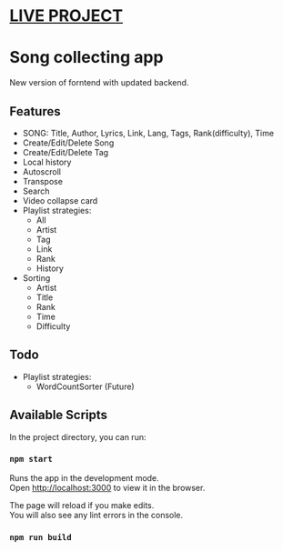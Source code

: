 # [LIVE PROJECT](https://sl2.netlify.com/) 

# Song collecting app

New version of forntend with updated backend.

## Features

- SONG: Title, Author, Lyrics, Link, Lang, Tags, Rank(difficulty), Time
- Create/Edit/Delete Song
- Create/Edit/Delete Tag
- Local history
- Autoscroll
- Transpose
- Search
- Video collapse card
- Playlist strategies:
  - All
  - Artist
  - Tag
  - Link
  - Rank
  - History
- Sorting
  - Artist
  - Title
  - Rank
  - Time
  - Difficulty

## Todo

- Playlist strategies:
  - WordCountSorter (Future)

## Available Scripts

In the project directory, you can run:

### `npm start`

Runs the app in the development mode.<br />
Open [http://localhost:3000](http://localhost:3000) to view it in the browser.

The page will reload if you make edits.<br />
You will also see any lint errors in the console.

### `npm run build`
